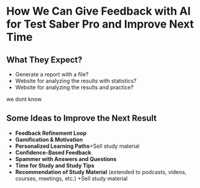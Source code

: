 # How We Can Give Feedback with AI for Test Saber Pro and Improve Next Time

## What They Expect?
- Generate a report with a file?
- Website for analyzing the results with statistics?
- Website for analyzing the results and practice?

we dont know

## Some Ideas to Improve the Next Result
- **Feedback Refinement Loop**
- **Gamification & Motivation**
- **Personalized Learning Paths**+Sell study material
- **Confidence-Based Feedback**
- **Spammer with Answers and Questions**
- **Time for Study and Study Tips**
- **Recommendation of Study Material** (extended to podcasts, videos, courses, meetings, etc.) +Sell study material
